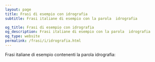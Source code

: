 ```yaml
---
layout: page
title: Frasi di esempio con idrografia 
subtitle: Frasi italiane di esempio con la parola  idrografia

og_title: Frasi di esempio con idrografia 
og_description: Frasi italiane di esempio con la parola  idrografia
og_type: website
permalink: /frasi/i/idrografia.html
---
```


Frasi italiane di esempio contenenti la parola idrografia:



